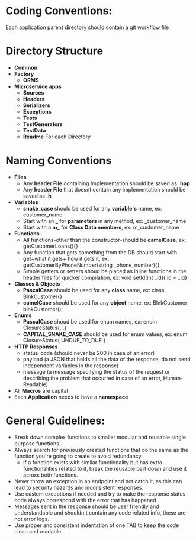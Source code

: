 # Coding Conventions:

Each application parent directory should contain a git workflow file
# Directory Structure
- **Common**
- **Factory**
    - **ORMS**
- **Microservice apps**
    - **Sources**
    - **Headers**
    - **Serializers**
    - **Exceptions**
    - **Tests**
    - **TestGenerators**
    - **TestData**
    - **Readme** For each Directory


# Naming Conventions
- **Files**
    - Any **header File** containing implementation should be saved as **.hpp**
    - Any **header File** that doesnt contain any implementation should be saved as **.h**
- **Variables**
    - **snake_case** should be used for any **variable's** name, ex: customer_name
    - Start with an **_**  for **parameters** in any method, ex: _customer_name 
    - Start with a **m_**  for **Class Data members**, ex: m_customer_name 
- **Functions**
    - All functions-other than the constructor-should be **camelCase**, ex: getCustomerLoans(){}
    - Any function that gets something from the DB should start with get+what it gets+ how it gets it, ex: getCustomerByPhoneNumber(string _phone_number){}
    - Simple getters or setters shoud be placed as inline functions in the header files for quicker compilation, ex: void setId(int _id){ id = _id}
- **Classes & Objects**
    - **PascalCase** should be used for any **class** name, ex: class BlnkCustomer{}
    - **camelCase** should be used for any **object** name, ex: BlnkCustomer blnkCustomer();
- **Enums**
    - **PascalCase** shoud be used for enum names, ex: enum ClosureStatus{...}
    - **CAPITAL_SNAKE_CASE** should be used for enum values, ex: enum ClosureStatus{ UNDUE_TO_DUE }
- **HTTP Responses**
    - status_code (should never be 200 in case of an error)
    - payload (a JSON that holds all the data of the response, do not send independent variables in the response)
    - message (a message specifying the status of the request or describing the problem that occurred in case of an error, Human-Readable)
- All **Macros** are capital
- Each **Application** needs to have a **namespace**

# General Guidelines:
- Break down complex functions to smaller modular and reusable single purpose functions.
- Always search for previously created functions that do the same as the function you're going to create to avoid redundancy.
    - If a function exists with similar functionality but has extra functionalities related to it, break the reusable part down and use it across both functions. 
- Never throw an exception in an endpoint and not catch it, as this can lead to security hazards and inconsistent responses.
- Use custom exceptions if needed and try to make the response status code always correspond with the error that has happened.
- Messages sent in the response should be user friendly and understandable and shouldn't contain any code related info, these are not error logs.
- Use proper and consistent indentation of one TAB to keep the code clean and readable.

